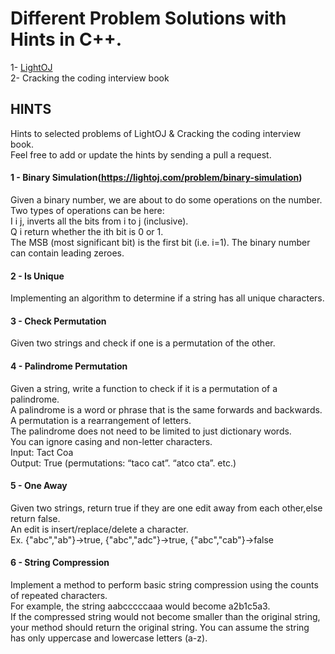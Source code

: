 # Different Problem Solutions with Hints in C++.
1- [LightOJ](https://lightoj.com/) <br />
2- Cracking the coding interview book

## HINTS
Hints to selected problems of LightOJ &  Cracking the coding interview book.<br/>
Feel free to add or update the hints by sending a pull a request.

#### 1 - Binary Simulation(https://lightoj.com/problem/binary-simulation)
Given a binary number, we are about to do some operations on the number. Two types of operations can be here:<br/>
I i j, inverts all the bits from i to j (inclusive).<br/>
Q i return whether the ith bit is 0 or 1.<br/>
The MSB (most significant bit) is the first bit (i.e. i=1). The binary number can contain leading zeroes.
#### 2 - Is Unique 
Implementing an algorithm to determine if a string has all unique characters.
#### 3 - Check Permutation 
Given two strings and check if one is a permutation of the other.
#### 4 - Palindrome Permutation 
Given a string, write a function to check if it is a permutation of a palindrome.<br/>
A palindrome is a word or phrase that is the same forwards and backwards.<br/>
A permutation is a rearrangement of letters.<br/>
The palindrome does not need to be limited to just dictionary words.<br/>
You can ignore casing and non-letter characters.<br/>
Input: Tact Coa <br/>
Output: True (permutations: “taco cat”. “atco cta”. etc.)
#### 5 - One Away
Given two strings, return true if they are one edit away from each other,else return false.<br/>
An edit is insert/replace/delete a character. <br/>
Ex. {"abc","ab"}->true, {"abc","adc"}->true, {"abc","cab"}->false 
#### 6 - String Compression
Implement a method to perform basic string compression using the counts of repeated characters. <br/>
For example, the string aabcccccaaa would become a2b1c5a3.<br/>
If the compressed string would not become smaller than the original string, your method should return the original string.
You can assume the string has only uppercase and lowercase letters (a-z).
